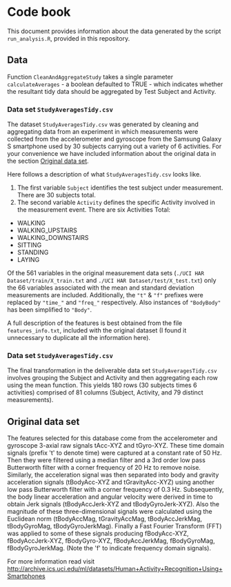 Code book 
=================

This document provides information about the data generated by the script `run_analysis.R`, provided in this repository.

## Data
Function `CleanAndAggregateStudy` takes a single parameter `calculateAverages` - a boolean defaulted to TRUE - which indicates whether the resultant tidy data should be aggregated by Test Subject and Activity.

### Data set `StudyAveragesTidy.csv`

The dataset `StudyAveragesTidy.csv` was generated by cleaning and aggregating data from an experiment in which measurements were collected from the accelerometer and gyroscope from the Samsung Galaxy S smartphone used by 30 subjects carrying out a variety of 6 activities.
For your convenience we have included information about the original data in the section [Original data set](#original-data-set).

Here follows a description of what `StudyAveragesTidy.csv` looks like.

1. The first variable `Subject` identifies the test subject under measurement. There are 30 subjects total.
2. The second variable `Activity` defines the specific Activity involved in the measurement event. There are six Activities Total:

* WALKING
* WALKING_UPSTAIRS
* WALKING_DOWNSTAIRS
* SITTING
* STANDING
* LAYING

Of the 561 variables in the original measurement data sets (`./UCI HAR Dataset/train/X_train.txt` and `./UCI HAR Dataset/test/X_test.txt`) only the 66 variables associated with the mean and standard deviation measurements are included. Additionally, the `"t"` & `"f"` prefixes were replaced by `"time_"` and `"freq_"` respectively.
Also instances of `"BodyBody"` has been simplified to `"Body"`.

A full description of the features is best obtained from the file `features_info.txt`, included with the original dataset (I found it unnecessary to duplicate all the information here).

### Data set `StudyAveragesTidy.csv`
The final transformation in the deliverable data set `StudyAveragesTidy.csv` involves grouping the Subject and Activity and then aggregating each row using the mean function. This yields 180 rows (30 subjects times 6 activities) comprised of 81 columns (Subject, Activity, and 79 distinct measurements).  

## Original data set
The features selected for this database come from the accelerometer and gyroscope 3-axial raw signals tAcc-XYZ and tGyro-XYZ. These time domain signals (prefix 't' to denote time) were captured at a constant rate of 50 Hz. Then they were filtered using a median filter and a 3rd order low pass Butterworth filter with a corner frequency of 20 Hz to remove noise. Similarly, the acceleration signal was then separated into body and gravity acceleration signals (tBodyAcc-XYZ and tGravityAcc-XYZ) using another low pass Butterworth filter with a corner frequency of 0.3 Hz. 
Subsequently, the body linear acceleration and angular velocity were derived in time to obtain Jerk signals (tBodyAccJerk-XYZ and tBodyGyroJerk-XYZ). Also the magnitude of these three-dimensional signals were calculated using the Euclidean norm (tBodyAccMag, tGravityAccMag, tBodyAccJerkMag, tBodyGyroMag, tBodyGyroJerkMag). 
Finally a Fast Fourier Transform (FFT) was applied to some of these signals producing fBodyAcc-XYZ, fBodyAccJerk-XYZ, fBodyGyro-XYZ, fBodyAccJerkMag, fBodyGyroMag, fBodyGyroJerkMag. (Note the 'f' to indicate frequency domain signals). 

For more information read visit http://archive.ics.uci.edu/ml/datasets/Human+Activity+Recognition+Using+Smartphones 
